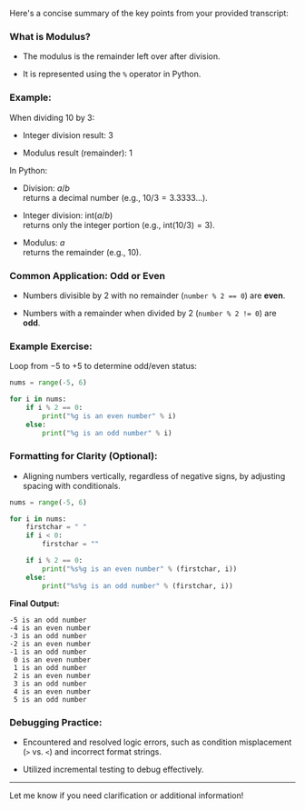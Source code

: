 Here's a concise summary of the key points from your provided transcript:

### **What is Modulus?**

- The modulus is the remainder left over after division.
    
- It is represented using the `%` operator in Python.
    

### **Example:**

When dividing 10 by 3:

- Integer division result: $3$
    
- Modulus result (remainder): $1$
    

In Python:

- Division: $a / b$  
    returns a decimal number (e.g., $10 / 3 = 3.3333...$).
    
- Integer division: $\text{int}(a / b)$  
    returns only the integer portion (e.g., $\text{int}(10 / 3) = 3$).
    
- Modulus: $a % b$  
    returns the remainder (e.g., $10 % 3 = 1$).
    

### **Common Application: Odd or Even**

- Numbers divisible by 2 with no remainder (`number % 2 == 0`) are **even**.
    
- Numbers with a remainder when divided by 2 (`number % 2 != 0`) are **odd**.
    

### **Example Exercise:**

Loop from $-5$ to $+5$ to determine odd/even status:

```python
nums = range(-5, 6)

for i in nums:
    if i % 2 == 0:
        print("%g is an even number" % i)
    else:
        print("%g is an odd number" % i)
```

### **Formatting for Clarity (Optional):**

- Aligning numbers vertically, regardless of negative signs, by adjusting spacing with conditionals.
    

```python
nums = range(-5, 6)

for i in nums:
    firstchar = " "
    if i < 0:
        firstchar = ""

    if i % 2 == 0:
        print("%s%g is an even number" % (firstchar, i))
    else:
        print("%s%g is an odd number" % (firstchar, i))
```

**Final Output:**

```
-5 is an odd number
-4 is an even number
-3 is an odd number
-2 is an even number
-1 is an odd number
 0 is an even number
 1 is an odd number
 2 is an even number
 3 is an odd number
 4 is an even number
 5 is an odd number
```

### **Debugging Practice:**

- Encountered and resolved logic errors, such as condition misplacement (`>` vs. `<`) and incorrect format strings.
    
- Utilized incremental testing to debug effectively.
    

---

Let me know if you need clarification or additional information!